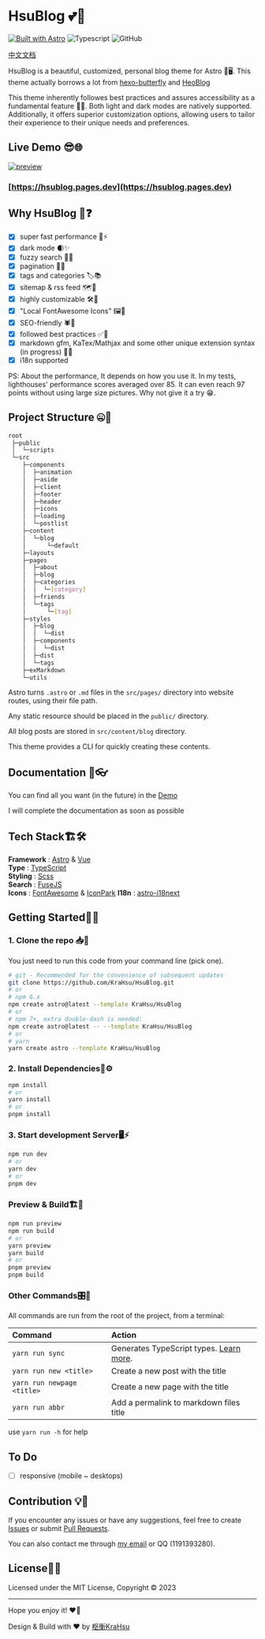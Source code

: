 # HsuBlog 💕🏡

[![Built with Astro](https://astro.badg.es/v1/built-with-astro.svg)](https://astro.build)
![Typescript](https://img.shields.io/badge/TypeScript-007ACC?style=for-the-badge&logo=typescript&logoColor=white)
![GitHub](https://img.shields.io/github/license/satnaing/astro-paper?color=%232F3741&style=for-the-badge)

[中文文档](/README_ZH.md)

HsuBlog is a beautiful, customized, personal blog theme for Astro 🌟🖥️. This theme actually borrows a lot from [hexo-butterfly](https://github.com/jerryc127/hexo-theme-butterfly) and [HeoBlog](https://blog.zhheo.com/update/)

This theme inherently followes best practices and assures accessibility as a fundamental feature 📜✅. Both light and dark modes are natively supported. Additionally, it offers superior customization options, allowing users to tailor their experience to their unique needs and preferences.

## Live Demo 😎🌐

[![preview](https://hsublog.pages.dev/preview.png)](https://hsublog.pages.dev)

### [https://hsublog.pages.dev](https://hsublog.pages.dev)

## Why HsuBlog 🤪❓

- [x] super fast performance 🚀⚡
- [x] dark mode 🌒✨
- [x] fuzzy search 🔎💡
- [x] pagination 📄📌
- [x] tags and categories 🏷️📚
- [x] sitemap & rss feed 🗺️🔔
- [x] highly customizable 🛠️🎨
- [x] "Local FontAwesome Icons" 🖼️💎
- [x] SEO-friendly 🕷️🔗
- [x] followed best practices ✅🥇
- [x] markdown gfm, KaTex/Mathjax and some other unique extension syntax (in progress) 📝🔧
- [x] i18n supported

PS: About the performance, It depends on how you use it. In my tests, lighthouses' performance scores averaged over 85. It can even reach 97 points without using large size pictures. Why not give it a try 😁.

## Project Structure 🤐📂

```bash
root
 ├─public
 │  └─scripts
 └─src
    ├─components
    │  ├─animation
    │  ├─aside
    │  ├─client
    │  ├─footer
    │  ├─header
    │  ├─icons
    │  ├─loading
    │  └─postlist
    ├─content
    │  └─blog
    │      └─default
    ├─layouts
    ├─pages
    │  ├─about
    │  ├─blog
    │  ├─categories
    │  │  └─[category]
    │  ├─friends
    │  └─tags
    │      └─[tag]
    ├─styles
    │  ├─blog
    │  │  └─dist
    │  ├─components
    │  │  └─dist
    │  ├─dist
    │  └─tags
    ├─exMarkdown
    └─utils
```

Astro turns `.astro` or `.md` files in the `src/pages/` directory into website routes, using their file path.

Any static resource should be placed in the `public/` directory.

All blog posts are stored in `src/content/blog` directory.

This theme provides a  CLI for quickly creating these contents.

## Documentation 📄👓

You can find all you want (in the future) in the [Demo](https://demo.krahsu.top)

I will complete the documentation as soon as possible

## Tech Stack🏗️🛠️

**Framework** : [Astro](https://astro.build/) & [Vue](https://vuejs.org/)  
**Type** : [TypeScript](https://www.typescriptlang.org/)  
**Styling** : [Scss](https://www.sass.hk/)  
**Search** : [FuseJS](https://fusejs.io/)  
**Icons** : [FontAwesome](https://fontawesome.com/) & [IconPark](https://iconpark.oceanengine.com/home)
**I18n** : [astro-i18next](https://github.com/yassinedoghri/astro-i18next)

## Getting Started🚀🏁

### 1. Clone the repo 📥📝

You just need to run this code from your command line (pick one).

```bash
# git - Recommended for the convenience of subsequent updates
git clone https://github.com/KraHsu/HsuBlog.git
# or 
# npm 6.x
npm create astro@latest --template KraHsu/HsuBlog
# or 
# npm 7+, extra double-dash is needed:
npm create astro@latest -- --template KraHsu/HsuBlog
# or 
# yarn
yarn create astro --template KraHsu/HsuBlog
```

### 2. Install Dependencies🧰⚙️

```bash
npm install
# or
yarn install
# or 
pnpm install
```

### 3. Start development Server🖥️⚡

```bash
npm run dev
# or
yarn dev
# or
pnpm dev
```

### Preview & Build🏗️👀

```bash
npm run preview
npm run build
# or
yarn preview
yarn build
# or
pnpm preview
pnpm build
```

### Other Commands🎛️🔧

All commands are run from the root of the project, from a terminal:

| Command                    | Action                                                                                                     |
| :------------------------- | :--------------------------------------------------------------------------------------------------------- |
| `yarn run sync`            | Generates TypeScript types. [Learn more](https://docs.astro.build/en/reference/cli-reference/#astro-sync). |
| `yarn run new <title>`     | Create a new post with the title                                                                           |
| `yarn run newpage <title>` | Create a new page with the title                                                                           |
| `yarn run abbr`            | Add a permalink to markdown files title                                                                    |

use `yarn run -h` for help

## To Do

- [ ] responsive (mobile ~ desktops)

## Contribution 💡💬

If you encounter any issues or have any suggestions, feel free to create [Issues](https://github.com/KraHsu/HsuBlog/issues) or submit [Pull Requests](https://github.com/KraHsu/HsuBlog/pulls).

You can also contact me through [my email](mailto:charles040318@gmail.com) or QQ (1191393280).

## License📃🔏

Licensed under the MIT License, Copyright © 2023

---

Hope you enjoy it! ❤️🎉

Design & Build with ❤ by [枢衡KraHsu](https://blog.krahsu.top)

